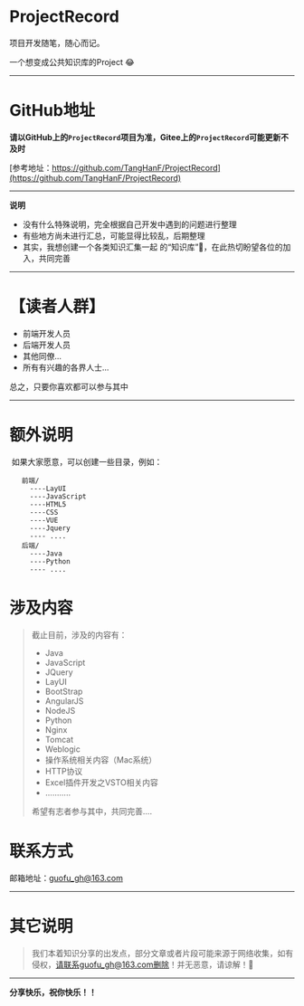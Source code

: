# ProjectRecord
项目开发随笔，随心而记。

一个想变成公共知识库的Project 😂

------

# GitHub地址

**请以GitHub上的`ProjectRecord`项目为准，Gitee上的`ProjectRecord`可能更新不及时**

[参考地址：https://github.com/TangHanF/ProjectRecord](https://github.com/TangHanF/ProjectRecord)

---------
 **说明**
 - 没有什么特殊说明，完全根据自己开发中遇到的问题进行整理
 - 有些地方尚未进行汇总，可能显得比较乱，后期整理
 - 其实，我想创建一个各类知识汇集一起 的“知识库”🤩，在此热切盼望各位的加入，共同完善

--------

# 【读者人群】

 - 前端开发人员
 - 后端开发人员
 - 其他同僚...
 - 所有有兴趣的各界人士...

 总之，只要你喜欢都可以参与其中

--------
 # 额外说明

  如果大家愿意，可以创建一些目录，例如：

```
   前端/
     ----LayUI
     ----JavaScript
     ----HTML5
     ----CSS
     ----VUE
     ----Jquery
     ---- ....
   后端/
     ----Java
     ----Python
     ---- ....
```

# 涉及内容

> 截止目前，涉及的内容有：
>
> - Java
> - JavaScript
> - JQuery
> - LayUI
> - BootStrap
> - AngularJS
> - NodeJS
> - Python
> - Nginx
> - Tomcat
> - Weblogic
> - 操作系统相关内容（Mac系统）
> - HTTP协议
> - Excel插件开发之VSTO相关内容
> - …….....
>
> 希望有志者参与其中，共同完善....

# 联系方式

邮箱地址：guofu_gh@163.com

-----

# 其它说明

> 我们本着知识分享的出发点，部分文章或者片段可能来源于网络收集，如有侵权，请联系guofu_gh@163.com删除！并无恶意，请谅解！🤝

----

**分享快乐，祝你快乐！！**